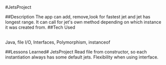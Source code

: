 #JetsProject

##Description
The app can add, remove,look for fastest jet and jet has longest range. It can call for jet's own method depending on which instance it was created from.
##Tech Used

<br> Java, file I/O, Interfaces, Polymorphism, instanceof

##Lessons Learned# JetsProject
Read file from constructor, so each instantiation always has some default jets.
Flexibility when using interface.
